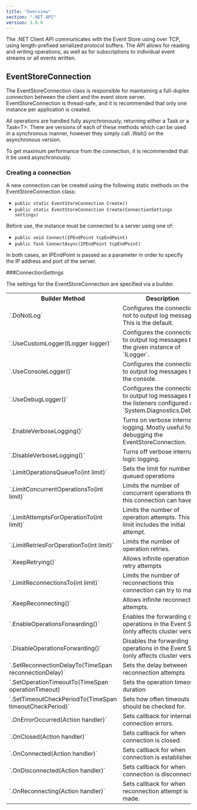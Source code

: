 ```yaml
---
title: "Overview"
section: ".NET API"
version: 3.0.0
---
```


The .NET Client API communicates with the Event Store using over TCP, using length-prefixed serialized protocol buffers. The API allows for reading and writing operations, as well as for subscriptions to individual event streams or all events written.

## EventStoreConnection

The EventStoreConnection class is responsible for maintaining a full-duplex connection between the client and the event store server. EventStoreConnection is thread-safe, and it is recommended that only one instance per application is created.

All operations are handled fully asynchronously, returning either a Task or a Task\<T\>. There are versions of each of these methods which can be used in a synchronous manner, however they simply call .Wait() on the asynchronous version.

To get maximum performance from the connection, it is recommended that it be used asynchronously.

### Creating a connection

A new connection can be created using the following static methods on the EventStoreConnection class:

- `public static EventStoreConnection Create()`
- `public static EventStoreConnection Create(ConnectionSettings settings)`

Before use, the instance must be connected to a server using one of:

- `public void Connect(IPEndPoint tcpEndPoint)`
- `public Task ConnectAsync(IPEndPoint tcpEndPoint)`

In both cases, an IPEndPoint is passed as a parameter in order to specify the IP address and port of the server.

###ConnectionSettings

The settings for the EventStoreConnection are specified via a builder.

<table>
<tr>
<th>Builder Method</th>
<th>Description</th>
<tr>
<td>`.DoNotLog`</td>
<td>Configures the connection not to output log messages. This is the default.</td>
</tr><tr>
<td>`.UseCustomLogger(ILogger logger)`</td>
<td>Configures the connection to output log messages to the given instance of `ILogger`.</td>
</tr><tr>
<td>`.UseConsoleLogger()`</td>
<td>Configures the connection to output log messages to the console.</td>
</tr><tr>
<td>`.UseDebugLogger()`</td>
<td>Configures the connection to output log messages to the listeners configured on `System.Diagnostics.Debug`.</td>
</tr><tr>
<td>`.EnableVerboseLogging()`</td>
<td>Turns on verbose <see cref="EventStoreConnection"/> internal logging. Mostly useful for debugging the EventStoreConnection.</td>
</tr><tr>
<td>`.DisableVerboseLogging()`</td>
<td>Turns off verbose <see cref="EventStoreConnection"/> internal logic logging.</td>
</tr><tr>
<td>`.LimitOperationsQueueTo(int limit)`</td>
<td>Sets the limit for number of queued operations</td>
</tr><tr>
<td>`.LimitConcurrentOperationsTo(int limit)`</td>
<td>Limits the number of concurrent operations that this connection can have</td>
</tr><tr>
<td>`.LimitAttemptsForOperationTo(int limit)`</td>
<td>Limits the number of operation attempts. This limit includes the initial attempt.</td>
</tr><tr>
<td>`.LimitRetriesForOperationTo(int limit)`</td>
<td>Limits the number of operation retries.</td>
</tr><tr>
<td>`.KeepRetrying()`</td>
<td>Allows infinite operation retry attempts</td>
</tr><tr>
<td>`.LimitReconnectionsTo(int limit)`</td>
<td>Limits the number of reconnections this connection can try to make.</td>
</tr><tr>
<td>`.KeepReconnecting()`</td>
<td>Allows infinite reconnection attempts.</td>
</tr><tr>
<td>`.EnableOperationsForwarding()`</td>
<td>Enables the forwarding of operations in the Event Store (only affects cluster version)</td>
</tr><tr>
<td>`.DisableOperationsForwarding()`</td>
<td>Disables the forwarding operations in the Event Store (only affects cluster version)</td>
</tr><tr>
<td>`.SetReconnectionDelayTo(TimeSpan reconnectionDelay)`</td>
<td>Sets the delay between reconnection attempts</td>
</tr><tr>
<td>`.SetOperationTimeoutTo(TimeSpan operationTimeout) </td>
<td>Sets the operation timeout duration</td>
</tr><tr>
<td>`.SetTimeoutCheckPeriodTo(TimeSpan timeoutCheckPeriod)`</td>
<td>Sets how often timeouts should be checked for.</td>
</tr><tr>
<td>`.OnErrorOccurred(Action<EventStoreConnection, Exception> handler)`</td>
<td>Sets callback for internal connection errors.</td>
</tr><tr>
<td>`.OnClosed(Action<EventStoreConnection, string> handler)`</td>
<td>Sets callback for when connection is closed.</td>
</tr><tr>
<td>`.OnConnected(Action<EventStoreConnection> handler)`</td>
<td>Sets callback for when connection is established.</td>
</tr><tr>
<td>`.OnDisconnected(Action<EventStoreConnection> handler)`</td>
<td>Sets callback for when connection is disconnected.</td>
</tr><tr>
<td>`.OnReconnecting(Action<EventStoreConnection> handler)`</td>
<td>Sets callback for when reconnection attempt is made.</td>
</tr></table>